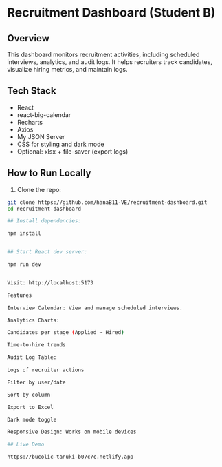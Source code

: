 # Recruitment Dashboard (Student B)

## Overview

This dashboard monitors recruitment activities, including scheduled interviews, analytics, and audit logs. It helps recruiters track candidates, visualize hiring metrics, and maintain logs.

## Tech Stack

- React
- react-big-calendar
- Recharts
- Axios
- My JSON Server
- CSS for styling and dark mode
- Optional: xlsx + file-saver (export logs)

## How to Run Locally

1. Clone the repo:

```bash
git clone https://github.com/hanaB11-VE/recruitment-dashboard.git
cd recruitment-dashboard

## Install dependencies:

npm install


## Start React dev server:

npm run dev


Visit: http://localhost:5173

Features

Interview Calendar: View and manage scheduled interviews.

Analytics Charts:

Candidates per stage (Applied → Hired)

Time-to-hire trends

Audit Log Table:

Logs of recruiter actions

Filter by user/date

Sort by column

Export to Excel

Dark mode toggle

Responsive Design: Works on mobile devices

## Live Demo

https://bucolic-tanuki-b07c7c.netlify.app
```
